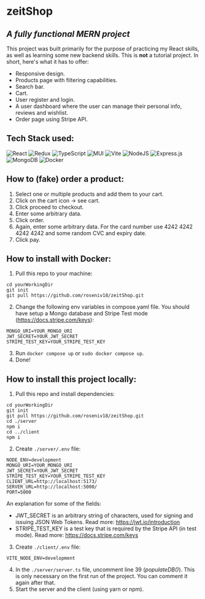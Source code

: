 # zeitShop

## _A fully functional MERN project_

This project was built primarily for the purpose of practicing my React skills, as well as learning some new backend skills. This is **not** a tutorial project. In short, here's what it has to offer:

-   Responsive design.
-   Products page with filtering capabilities.
-   Search bar.
-   Cart.
-   User register and login.
-   A user dashboard where the user can manage their personal info, reviews and wishlist.
-   Order page using Stripe API.

## Tech Stack used:

![React](https://img.shields.io/badge/react-%2320232a.svg?style=for-the-badge&logo=react&logoColor=%2361DAFB) ![Redux](https://img.shields.io/badge/redux-%23593d88.svg?style=for-the-badge&logo=redux&logoColor=white) ![TypeScript](https://img.shields.io/badge/typescript-%23007ACC.svg?style=for-the-badge&logo=typescript&logoColor=white) ![MUI](https://img.shields.io/badge/MUI-%230081CB.svg?style=for-the-badge&logo=mui&logoColor=white) ![Vite](https://img.shields.io/badge/vite-%23646CFF.svg?style=for-the-badge&logo=vite&logoColor=white) ![NodeJS](https://img.shields.io/badge/node.js-6DA55F?style=for-the-badge&logo=node.js&logoColor=white) ![Express.js](https://img.shields.io/badge/express.js-%23404d59.svg?style=for-the-badge&logo=express&logoColor=%2361DAFB) ![MongoDB](https://img.shields.io/badge/MongoDB-%234ea94b.svg?style=for-the-badge&logo=mongodb&logoColor=white) ![Docker](https://img.shields.io/badge/docker-%230db7ed.svg?style=for-the-badge&logo=docker&logoColor=white)

## How to (fake) order a product:

1. Select one or multiple products and add them to your cart.
2. Click on the cart icon -> see cart.
3. Click proceed to checkout.
4. Enter some arbitrary data.
5. Click order.
6. Again, enter some arbitrary data. For the card number use 4242 4242 4242 4242 and some random CVC and expiry date.
7. Click pay.

## How to install with Docker:

1. Pull this repo to your machine:

```
cd yourWorkingDir
git init
git pull https://github.com/roseniv18/zeitShop.git
```

2. Change the following env variables in compose.yaml file. You should have setup a Mongo database and Stripe Test mode (https://docs.stripe.com/keys):

```
MONGO_URI=YOUR_MONGO_URI
JWT_SECRET=YOUR_JWT_SECRET
STRIPE_TEST_KEY=YOUR_STRIPE_TEST_KEY
```

3. Run `docker compose up` or `sudo docker compose up`.
4. Done!

## How to install this project locally:

1. Pull this repo and install dependencies:

```
cd yourWorkingDir
git init
git pull https://github.com/roseniv18/zeitShop.git
cd ./server
npm i
cd ../client
npm i
```

2. Create `./server/.env` file:

```
NODE_ENV=development
MONGO_URI=YOUR_MONGO_URI
JWT_SECRET=YOUR_JWT_SECRET
STRIPE_TEST_KEY=YOUR_STRIPE_TEST_KEY
CLIENT_URL=http://localhost:5173/
SERVER_URL=http://localhost:5000/
PORT=5000
```

An explanation for some of the fields:

-   JWT_SECRET is an arbitrary string of characters, used for signing and issuing JSON Web Tokens. Read more: https://jwt.io/introduction
-   STRIPE_TEST_KEY is a test key that is required by the Stripe API (in test mode). Read more: https://docs.stripe.com/keys

3. Create `./client/.env` file:

```
VITE_NODE_ENV=development
```

4. In the `./server/server.ts` file, uncomment line 39 (_populateDB()_). This is only necessary on the first run of the project. You can comment it again after that.
5. Start the server and the client (using yarn or npm).
